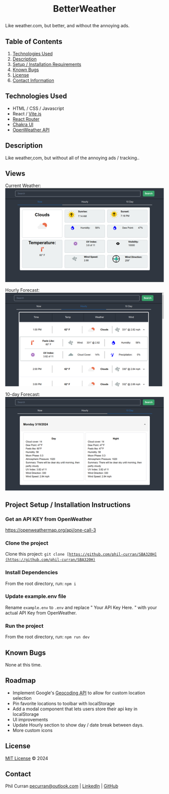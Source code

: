 # <p align="center">BetterWeather</p>

Like weather.com, but better, and without the annoying ads.

## Table of Contents

1. [Technologies Used](#technologies)
2. [Description](#description)
3. [Setup / Installation Requirements](#setup)
4. [Known Bugs](#bugs)
5. [License](#license)
6. [Contact Information](#contact)

## Technologies Used <a id="technologies"></a>

- HTML / CSS / Javascript
- React / [Vite.js](https://vitejs.dev/)
- [React Router](https://reactrouter.com/en/main)
- [Chakra UI](https://chakra-ui.com/)
- [OpenWeather API](https://openweathermap.org/api/one-call-3)

## Description <a id="description"></a>

Like weather,com, but without all of the annoying ads / tracking..

## Views

Current Weather:
![alt text](./public/now.png)

Hourly Forecast:
![alt text](./public/hourly.png)

10-day Forecast:
![alt text](./public/10-day.png)

## Project Setup / Installation Instructions <a id="setup"></a>

### Get an API KEY from OpenWeather

https://openweathermap.org/api/one-call-3

### Clone the project

Clone this project: <code>git clone [https://github.com/phil-curran/SBA320H](https://github.com/phil-curran/SBA320H)</code>

### Install Dependencies

From the root directory, run: <code>npm i</code>

### Update example.env file

Rename <code>example.env</code> to <code>.env</code> and replace " Your API Key Here. " with your actual API Key from OpenWeather.

### Run the project

From the root directory, run: <code>npm run dev</code>

## Known Bugs <a id="bugs"></a>

None at this time.

## Roadmap

- Implement Google's [Geocoding API](https://developers.google.com/maps/documentation/geocoding/overview) to allow for custom location selection
- Pin favorite locations to toolbar with localStorage
- Add a modal component that lets users store their api key in localStorage
- UI improvements
- Update Hourly section to show day / date break between days.
- More custom icons

## License <a id="license"></a>

[MIT License](https://opensource.org/licenses/MIT) © 2024

## Contact <a id="contact"></a>

Phil Curran [pecurran@outlook.com](mailto:pecurran@outlook.com) | [LinkedIn](https://www.linkedin.com/in/philcurran/) | [GitHub](https://github.com/phil-curran)
